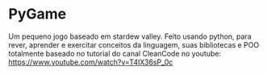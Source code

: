 # PyGame
Um pequeno jogo baseado em stardew valley. Feito usando python, para rever, aprender e exercitar conceitos da linguagem, suas bibliotecas e POO
totalmente baseado no tutorial do canal CleanCode no youtube: https://www.youtube.com/watch?v=T4IX36sP_0c
